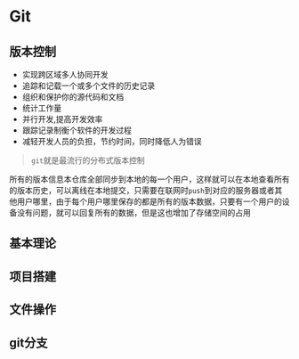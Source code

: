 # Git
## 版本控制
- 实现跨区域多人协同开发
- 追踪和记载一个或多个文件的历史记录
- 组织和保护你的源代码和文档
- 统计工作量
- 并行开发,提高开发效率
- 跟踪记录制衡个软件的开发过程
- 减轻开发人员的负担，节约时间，同时降低人为错误

> `git`就是最流行的分布式版本控制

所有的版本信息本仓库全部同步到本地的每一个用户，这样就可以在本地查看所有的版本历史，可以离线在本地提交，只需要在联网时`push`到对应的服务器或者其他用户哪里，由于每个用户哪里保存的都是所有的版本数据，只要有一个用户的设备没有问题，就可以回复所有的数据，但是这也增加了存储空间的占用
## 基本理论

## 项目搭建

## 文件操作

## git分支

